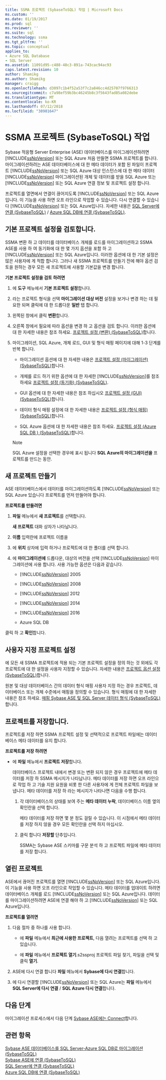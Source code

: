 ```yaml
---
title: SSMA 프로젝트 (SybaseToSQL) 작업 | Microsoft Docs
ms.custom: ''
ms.date: 01/19/2017
ms.prod: sql
ms.reviewer: ''
ms.suite: sql
ms.technology: ssma
ms.tgt_pltfrm: ''
ms.topic: conceptual
applies_to:
- Azure SQL Database
- SQL Server
ms.assetid: 11091d95-c488-48c3-891a-743cac94ac93
caps.latest.revision: 10
author: Shamikg
ms.author: Shamikg
manager: craigg
ms.openlocfilehash: d3097c1b4f52a53f7c2a846cc4d25707f9766313
ms.sourcegitcommit: c7a98ef59b3bc46245b8c3f5643fad85a082debe
ms.translationtype: MT
ms.contentlocale: ko-KR
ms.lasthandoff: 07/12/2018
ms.locfileid: "38981647"
---
```

# <a name="working-with-ssma-projects-sybasetosql"></a>SSMA 프로젝트 (SybaseToSQL) 작업
Sybase 적응형 Server Enterprise (ASE) 데이터베이스를 마이그레이션하려면 [!INCLUDE[ssNoVersion](../../includes/ssnoversion_md.md)] 또는 SQL Azure 처음 만들면 SSMA 프로젝트를 합니다. 마이그레이션하려는 ASE 데이터베이스에 대 한 메타 데이터가 포함 된 파일이 프로젝트 [!INCLUDE[ssNoVersion](../../includes/ssnoversion_md.md)] 또는 SQL Azure 대상 인스턴스에 대 한 메타 데이터 [!INCLUDE[ssNoVersion](../../includes/ssnoversion_md.md)] 마이그레이션된 개체 및 데이터를 받을 SQL Azure 또는 [!INCLUDE[ssNoVersion](../../includes/ssnoversion_md.md)] 또는 SQL Azure 연결 정보 및 프로젝트 설정 합니다.  
  
프로젝트를 열면에서 연결이 끊어지도록 [!INCLUDE[ssNoVersion](../../includes/ssnoversion_md.md)] 또는 SQL Azure입니다. 이 기능을 사용 하면 오프 라인으로 작업할 수 있습니다. 다시 연결할 수 있습니다 [!INCLUDE[ssNoVersion](../../includes/ssnoversion_md.md)] 또는 SQL Azure입니다. 자세한 내용은 [SQL Server에 연결 &#40;SybaseToSQL&#41;](../../ssma/sybase/connecting-to-sql-server-sybasetosql.md) / [Azure SQL DB에 연결 &#40;SybaseToSQL&#41;](../../ssma/sybase/connecting-to-azure-sql-db-sybasetosql.md).  
  
## <a name="reviewing-default-project-settings"></a>기본 프로젝트 설정을 검토합니다.  
SSMA 변환 하 고 데이터를 데이터베이스 개체를 로드를 마이그레이션하고 SSMA ASE를 사용 하 여 동기화에 대 한 몇 가지 옵션을 포함 하 고 [!INCLUDE[ssNoVersion](../../includes/ssnoversion_md.md)] 또는 SQL Azure입니다. 이러한 옵션에 대 한 기본 설정은 많은 사용자에 게 적합 합니다. 그러나 새 SSMA 프로젝트를 만들기 전에 해야 옵션 검토을 원하는 경우 모든 새 프로젝트에 사용할 기본값을 변경 합니다.  
  
**기본 프로젝트 설정을 검토 하려면**  
  
1.  에 **도구** 메뉴에서 **기본 프로젝트 설정**합니다.  
  
2.  라는 프로젝트 형식을 선택 **마이그레이션 대상 버전** 설정을 보거나 변경 하는 데 필요한 되며 클릭에 대 한 드롭다운 **일반** 탭 합니다.  
  
3.  왼쪽된 창에서 클릭 **변환**합니다.  
  
4.  오른쪽 창에서 필요에 따라 옵션을 변경 하 고 옵션을 검토 합니다. 이러한 옵션에 대 한 자세한 내용은 참조 하세요. [프로젝트 설정 &#40;변환&#41; &#40;SybaseToSQL&#41;](../../ssma/sybase/project-settings-conversion-sybasetosql.md)합니다.  
  
5.  마이그레이션, SQL Azure, 개체 로드, GUI 및 형식 매핑 페이지에 대해 1-3 단계를 반복 합니다.  
  
    -   마이그레이션 옵션에 대 한 자세한 내용은 [프로젝트 설정 &#40;마이그레이션&#41; &#40;SybaseToSQL&#41;](../../ssma/sybase/project-settings-migration-sybasetosql.md)합니다.  
  
    -   개체를 로드 하기 위한 옵션에 대 한 자세한 [!INCLUDE[ssNoVersion](../../includes/ssnoversion_md.md)]를 참조 하세요 [프로젝트 설정 &#40;동기화&#41; &#40;SybaseToSQL&#41;](../../ssma/sybase/project-settings-synchronization-sybasetosql.md).  
  
    -   GUI 옵션에 대 한 자세한 내용은 참조 하십시오 [프로젝트 설정 &#40;GUI&#41; &#40;SybaseToSQL&#41;](../../ssma/sybase/project-settings-gui-sybasetosql.md)합니다.  
  
    -   데이터 형식 매핑 설정에 대 한 자세한 내용은 [프로젝트 설정 &#40;형식 매핑&#41; &#40;SybaseToSQL&#41;](../../ssma/sybase/project-settings-type-mapping-sybasetosql.md)합니다.  
  
    -   SQL Azure 옵션에 대 한 자세한 내용은 참조 하세요. [프로젝트 설정 &#40;Azure SQL DB &#41; &#40;SybaseToSQL&#41;](../../ssma/sybase/project-settings-azure-sql-db-sybasetosql.md)합니다.  
  
    > [!NOTE]  
    > SQL Azure 설정을 선택한 경우에 표시 됩니다 **SQL Azure의 마이그레이션을** 프로젝트를 만드는 동안.  
  
## <a name="creating-new-projects"></a>새 프로젝트 만들기  
ASE 데이터베이스에서 데이터를 마이그레이션하도록 [!INCLUDE[ssNoVersion](../../includes/ssnoversion_md.md)] 또는 SQL Azure 있습니다 프로젝트를 먼저 만들어야 합니다.  
  
**프로젝트를 만들려면**  
  
1.  **파일** 메뉴에서 **새 프로젝트**를 선택합니다.  
  
    **새 프로젝트** 대화 상자가 나타납니다.  
  
2.  **이름** 입력란에 프로젝트 이름을  
  
3.  에 **위치** 상자에 입력 하거나 프로젝트에 대 한 폴더를 선택 합니다.  
  
4.  에 **마이그레이션에** 드롭다운, 대상의 버전을 선택 [!INCLUDE[ssNoVersion](../../includes/ssnoversion_md.md)] 마이그레이션에 사용 합니다. 사용 가능한 옵션은 다음과 같습니다.  
  
    -   [!INCLUDE[ssNoVersion](../../includes/ssnoversion_md.md)] 2005  
  
    -   [!INCLUDE[ssNoVersion](../../includes/ssnoversion_md.md)] 2008  
  
    -   [!INCLUDE[ssNoVersion](../../includes/ssnoversion_md.md)] 2012  
  
    -   [!INCLUDE[ssNoVersion](../../includes/ssnoversion_md.md)] 2014  
  
    -   [!INCLUDE[ssNoVersion](../../includes/ssnoversion_md.md)] 2016  
  
    -   Azure SQL DB  
  
클릭 하 고 **확인**합니다.  
  
## <a name="customizing-project-settings"></a>사용자 지정 프로젝트 설정  
에 모든 새 SSMA 프로젝트에 적용 되는 기본 프로젝트 설정을 정의 하는 것 외에도 각 프로젝트에 대 한 설정을 사용자 지정할 수 있습니다. 자세한 내용은 [프로젝트 옵션 설정 &#40;SybaseToSQL&#41;](../../ssma/sybase/setting-project-options-sybasetosql.md)합니다.  
  
원본 및 대상 데이터베이스 간의 데이터 형식 매핑 사용자 지정 하는 경우 프로젝트, 데이터베이스 또는 개체 수준에서 매핑을 정의할 수 있습니다. 형식 매핑에 대 한 자세한 내용은 참조 하세요. [매핑 Sybase ASE 및 SQL Server 데이터 형식 &#40;SybaseToSQL&#41;](../../ssma/sybase/mapping-sybase-ase-and-sql-server-data-types-sybasetosql.md)합니다.  
  
## <a name="saving-projects"></a>프로젝트를 저장합니다.  
프로젝트를 저장 하면 SSMA 프로젝트 설정 및 선택적으로 프로젝트 파일에는 데이터베이스 메타 데이터를 유지 합니다.  
  
**프로젝트를 저장 하려면**  
  
-   에 **파일** 메뉴에서 **프로젝트 저장**합니다.  
  
    데이터베이스 프로젝트 내에서 변경 또는 변환 되지 않은 경우 프로젝트에 메타 데이터를 저장 하 SSMA 메시지가 나타납니다. 메타 데이터를 저장 하면 오프 라인으로 작업 하 고 기술 지원 요원을 비롯 한 다른 사용자에 게 전체 프로젝트 파일을 보냅니다. 메타 데이터를 저장 하 라는 메시지가 나타나면 다음을 수행 합니다.  
  
    1.  각 데이터베이스의 상태를 보여 주는 **메타 데이터 누락**, 데이터베이스 이름 옆의 확인란을 선택 합니다.  
  
        메타 데이터를 저장 하면 몇 분 정도 걸릴 수 있습니다. 이 시점에서 메타 데이터를 저장 하지 않을 경우 모든 확인란을 선택 하지 마십시오.  
  
    2.  클릭 합니다 **저장할** 단추입니다.  
  
        SSMA는 Sybase ASE 스키마를 구문 분석 하 고 프로젝트 파일에 메타 데이터를 저장 합니다.  
  
## <a name="opening-projects"></a>열린 프로젝트  
ASE에서 끊어진 프로젝트를 열면 [!INCLUDE[ssNoVersion](../../includes/ssnoversion_md.md)] 또는 SQL Azure입니다. 이 기능을 사용 하면 오프 라인으로 작업할 수 있습니다. 메타 데이터를 업데이트 하려면 데이터베이스 개체를 로드 [!INCLUDE[ssNoVersion](../../includes/ssnoversion_md.md)] 또는 SQL Azure입니다. 데이터를 마이그레이션하려면 ASE에 연결 해야 하 고 [!INCLUDE[ssNoVersion](../../includes/ssnoversion_md.md)] 또는 SQL Azure입니다.  
  
**프로젝트를 열려면**  
  
1.  다음 절차 중 하나를 사용 합니다.  
  
    -   에 **파일** 메뉴에서 **최근에 사용한 프로젝트**, 다음 열려는 프로젝트를 선택 하 고 있습니다.  
  
    -   에 **파일** 메뉴에서 **프로젝트 열기**.s2ssproj 프로젝트 파일 찾기, 파일을 선택 및 클릭 **열기**.  
  
2.  ASE에 다시 연결 합니다 **파일** 메뉴에서 **Sybase에 다시 연결**합니다.  
  
3.  에 다시 연결할 [!INCLUDE[ssNoVersion](../../includes/ssnoversion_md.md)] 또는 SQL Azure는 **파일** 메뉴에서 **SQL Server에 다시 연결** / **SQL Azure 다시 연결**합니다.  
  
## <a name="next-step"></a>다음 단계  
마이그레이션 프로세스에서 다음 단계 [Sybase ASE에는 Connect](http://msdn.microsoft.com/a45a2330-9175-4c9e-af38-ef920e350614)합니다.  
  
## <a name="see-also"></a>관련 항목  
[Sybase ASE 데이터베이스를 SQL Server-Azure SQL DB로 마이그레이션 &#40;SybaseToSQL&#41;](../../ssma/sybase/migrating-sybase-ase-databases-to-sql-server-azure-sql-db-sybasetosql.md)  
[Sybase ASE에 연결 &#40;SybaseToSQL&#41;](../../ssma/sybase/connecting-to-sybase-ase-sybasetosql.md)  
[SQL Server에 연결 &#40;SybaseToSQL&#41;](../../ssma/sybase/connecting-to-sql-server-sybasetosql.md)  
[Azure SQL DB에 연결 &#40;SybaseToSQL&#41;](../../ssma/sybase/connecting-to-azure-sql-db-sybasetosql.md)  
  
